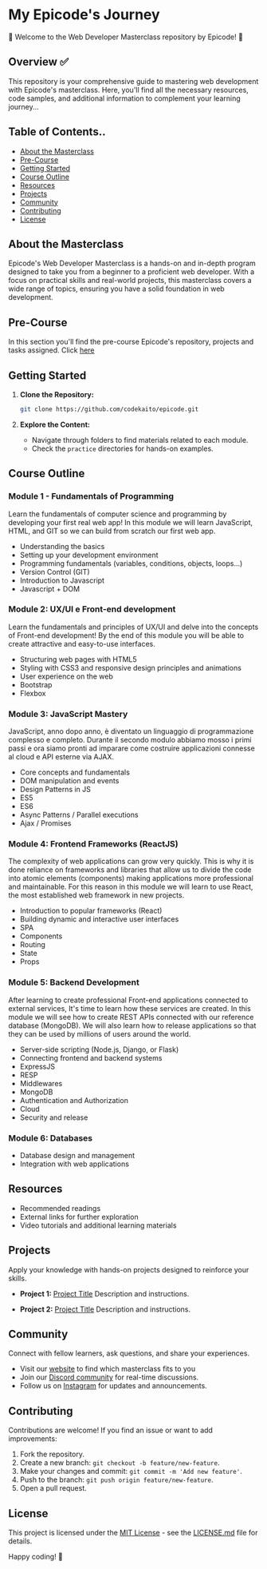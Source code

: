 # My Epicode's Journey

🚀 Welcome to the Web Developer Masterclass repository by Epicode! 🚀

## Overview ✅

This repository is your comprehensive guide to mastering web development with Epicode's masterclass. Here, you'll find all the necessary resources, code samples, and additional information to complement your learning journey...

## Table of Contents..

- [About the Masterclass](#about-the-masterclass)
- [Pre-Course](#pre-course)
- [Getting Started](#getting-started)
- [Course Outline](#course-outline)
- [Resources](#resources)
- [Projects](#projects)
- [Community](#community)
- [Contributing](#contributing)
- [License](#license)

## About the Masterclass

Epicode's Web Developer Masterclass is a hands-on and in-depth program designed to take you from a beginner to a proficient web developer. With a focus on practical skills and real-world projects, this masterclass covers a wide range of topics, ensuring you have a solid foundation in web development.


## Pre-Course
In this section you'll find the pre-course Epicode's repository, projects and tasks assigned.
Click [here](https://codekaito.github.io/Epicode-Challenge/)

## Getting Started

1. **Clone the Repository:**
   ```bash
   git clone https://github.com/codekaito/epicode.git
   ```

2. **Explore the Content:**
   - Navigate through folders to find materials related to each module. 
   - Check the `practice` directories for hands-on examples.

## Course Outline

### Module 1 - Fundamentals of Programming
Learn the fundamentals of computer science and programming by developing your first real web app!
In this module we will learn JavaScript, HTML, and GIT so we can build from scratch
our first web app.
- Understanding the basics
- Setting up your development environment
- Programming fundamentals (variables, conditions, objects, loops...)
- Version Control (GIT)
- Introduction to Javascript
- Javascript + DOM

### Module 2: UX/UI e Front-end development
Learn the fundamentals and principles of UX/UI and delve into the concepts of Front-end development!
By the end of this module you will be able to create attractive and easy-to-use interfaces.
- Structuring web pages with HTML5
- Styling with CSS3 and responsive design principles and animations
- User experience on the web
- Bootstrap
- Flexbox

### Module 3: JavaScript Mastery
JavaScript, anno dopo anno, è diventato un linguaggio di programmazione complesso e completo.
Durante il secondo modulo abbiamo mosso i primi passi e ora siamo pronti ad imparare come
costruire applicazioni connesse al cloud e API esterne via AJAX.
- Core concepts and fundamentals
- DOM manipulation and events
- Design Patterns in JS
- ES5
- ES6
- Async Patterns / Parallel executions
- Ajax / Promises

### Module 4: Frontend Frameworks (ReactJS)
The complexity of web applications can grow very quickly. This is why it is done
reliance on frameworks and libraries that allow us to divide the code into atomic elements
(components) making applications more professional and maintainable. For this reason in this
module we will learn to use React, the most established web framework in new projects.
- Introduction to popular frameworks (React)
- Building dynamic and interactive user interfaces
- SPA
- Components
- Routing
- State
- Props

### Module 5: Backend Development
After learning to create professional Front-end applications connected to external services,
It's time to learn how these services are created. In this module we will see how to create REST
APIs connected with our reference database (MongoDB). We will also learn how to release
applications so that they can be used by millions of users around the world.
- Server-side scripting (Node.js, Django, or Flask)
- Connecting frontend and backend systems
- ExpressJS
- RESP
- Middlewares
- MongoDB
- Authentication and Authorization
- Cloud
- Security and release

### Module 6: Databases
- Database design and management
- Integration with web applications

## Resources

- Recommended readings
- External links for further exploration
- Video tutorials and additional learning materials

## Projects

Apply your knowledge with hands-on projects designed to reinforce your skills.

- **Project 1:** [Project Title](./projects/project1)
  Description and instructions.

- **Project 2:** [Project Title](./projects/project2)
  Description and instructions.

## Community

Connect with fellow learners, ask questions, and share your experiences.

- Visit our [website](https://epicode.com/it/) to find which masterclass fits to you
- Join our [Discord community](https://discord.com/channels/885470062335623198/912034886523686932) for real-time discussions.
- Follow us on [Instagram](https://www.instagram.com/epicode.italia/) for updates and announcements.

## Contributing

Contributions are welcome! If you find an issue or want to add improvements:

1. Fork the repository.
2. Create a new branch: `git checkout -b feature/new-feature`.
3. Make your changes and commit: `git commit -m 'Add new feature'`.
4. Push to the branch: `git push origin feature/new-feature`.
5. Open a pull request.

## License

This project is licensed under the [MIT License](./LICENSE.md) - see the [LICENSE.md](./LICENSE.md) file for details.

Happy coding! 🚀
